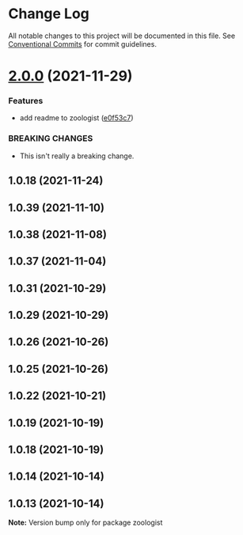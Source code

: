 # Change Log

All notable changes to this project will be documented in this file.
See [Conventional Commits](https://conventionalcommits.org) for commit guidelines.

# [2.0.0](https://github.com/Automattic/themes/compare/zoologist@1.0.18...zoologist@2.0.0) (2021-11-29)


### Features

* add readme to zoologist ([e0f53c7](https://github.com/Automattic/themes/commit/e0f53c7befbcc5df4ea66536d56f187827c006a5))


### BREAKING CHANGES

* This isn't really a breaking change.





## 1.0.18 (2021-11-24)



## 1.0.39 (2021-11-10)



## 1.0.38 (2021-11-08)



## 1.0.37 (2021-11-04)



## 1.0.31 (2021-10-29)



## 1.0.29 (2021-10-29)



## 1.0.26 (2021-10-26)



## 1.0.25 (2021-10-26)



## 1.0.22 (2021-10-21)



## 1.0.19 (2021-10-19)



## 1.0.18 (2021-10-19)



## 1.0.14 (2021-10-14)



## 1.0.13 (2021-10-14)

**Note:** Version bump only for package zoologist

